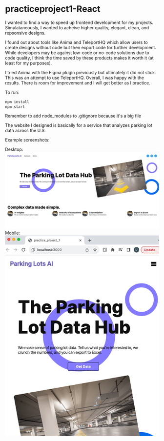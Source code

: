 # practiceproject1-React

I wanted to find a way to speed up frontend development for my projects.
Simulataneously, I wanted to acheive higher quality, elegant, clean, and repsonsive designs.

I found out about tools like Anima and TeleportHQ which allow users to create designs 
without code but then export code for further development. While developers may be 
against low-code or no-code solutions due to code quality, 
I think the time saved by these products makes it worth it (at least for my purposes). 

I tried Anima with the Figma plugin previously but ultimately it did not stick. 
This was an attempt to use TeleportHQ. Overall, I was happy with the results. 
There is room for improvement and I will get better as I practice.

To run:
```shell
npm install
npm start
```
Remember to add node_modules to .gitignore because it's a big file

The website I designed is basically 
for a service that analyzes parking lot data across the U.S.

Example screenshots:

Desktop: 
![Alt text](docs_imgs/desktop_view.png)
Mobile:
![Alt text](docs_imgs/mobile_view.png)
